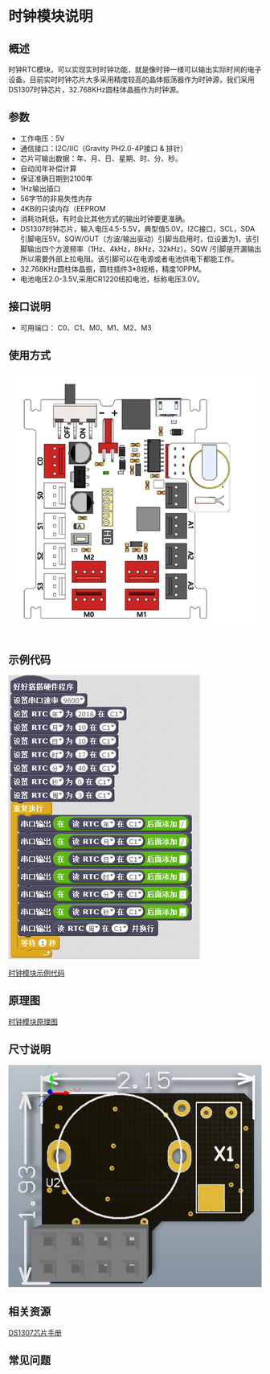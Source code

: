 # 时钟模块说明

## 概述
时钟RTC模块，可以实现实时时钟功能，就是像时钟一様可以输出实际时间的电子设备。目前实时时钟芯片大多采用精度较高的晶体振荡器作为时钟源，我们采用DS1307时钟芯片，32.768KHz圆柱体晶振作为时钟源。

## 参数
- 工作电压：5V
- 通信接口：I2C/IIC（Gravity PH2.0-4P接口 & 排针）
- 芯片可输出数据：年、月、日、星期、时、分、秒。
- 自动闰年补偿计算
- 保证准确日期到2100年
- 1Hz输出插口
- 56字节的非易失性内存
- 4KB的只读内存（EEPROM
- 消耗功耗低，有时会比其他方式的输出时钟要更准确。
- DS1307时钟芯片，输入电压4.5-5.5V，典型值5.0V。I2C接口，SCL，SDA引脚电压5V。SQW/OUT（方波/输出驱动）引脚当启用时，位设置为1，该引脚输出四个方波频率（1Hz、4kHz，8kHz，32kHz）。SQW /引脚是开漏输出所以需要外部上拉电阻。该引脚可以在电源或者电池供电下都能工作。
- 32.768KHz圆柱体晶振，圆柱插件3*8规格，精度10PPM。
- 电池电压2.0-3.5V,采用CR1220纽扣电池，标称电压3.0V。

## 接口说明
- 可用端口： C0、C1、M0、M1、M2、M3

## 使用方式
![](./images/55.png)

## 示例代码
![](./images/142.png)

[时钟模块示例代码](http://www.haohaodada.com/show.php?id=955399)

## 原理图
[时钟模块原理图](https://github.com/Haohaodada-official/haohaodada-docs/blob/master/%E5%8E%9F%E7%90%86%E5%9B%BE/%E6%97%B6%E9%92%9F%E6%A8%A1%E5%9D%97.pdf)

## 尺寸说明
![](./images/123.png)

## 相关资源

[DS1307芯片手册](https://github.com/Haohaodada-official/haohaodada-docs/blob/master/%E4%B8%BB%E8%A6%81%E8%8A%AF%E7%89%87%E8%AF%B4%E6%98%8E%E4%B9%A6/%E6%97%B6%E9%92%9F-DS1307.PDF)

## 常见问题
